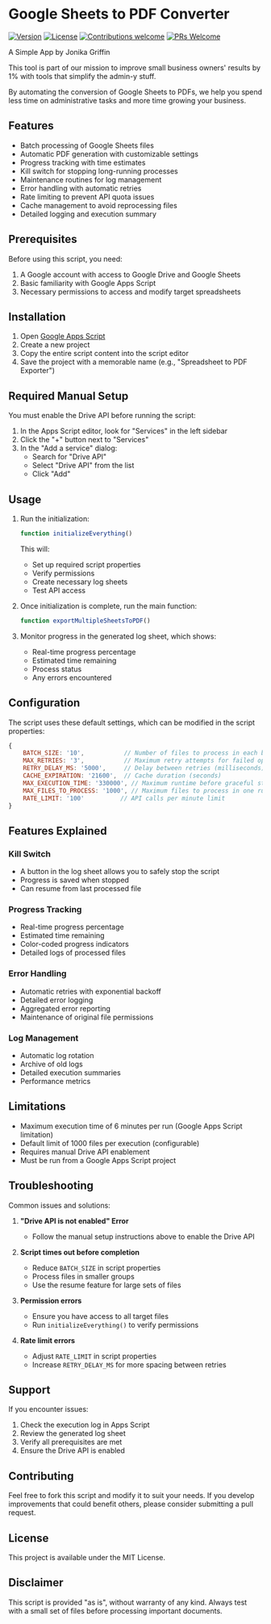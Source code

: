 # Google Sheets to PDF Converter

[![Version](https://img.shields.io/badge/v0.1.0-alpha-blue.svg)](https://github.com/simple-apps-by-jonika-griffin/google-sheets-to-pdf/releases)
[![License](https://img.shields.io/badge/license-MIT-green.svg)](https://github.com/simple-apps-by-jonika-griffin/google-sheets-to-pdf/blob/main/LICENSE)
[![Contributions welcome](https://img.shields.io/badge/contributions-welcome-orange.svg)](https://github.com/simple-apps-by-jonika-griffin/google-sheets-to-pdf/blob/main/CONTRIBUTING.md)
[![PRs Welcome](https://img.shields.io/badge/PRs-welcome-brightgreen.svg)](https://github.com/simple-apps-by-jonika-griffin/google-sheets-to-pdf/blob/main/CONTRIBUTING.md)

A Simple App by Jonika Griffin

This tool is part of our mission to improve small business owners' results by 1% with tools that simplify the admin-y stuff. 

By automating the conversion of Google Sheets to PDFs, we help you spend less time on administrative tasks and more time growing your business.

## Features

- Batch processing of Google Sheets files
- Automatic PDF generation with customizable settings
- Progress tracking with time estimates
- Kill switch for stopping long-running processes
- Maintenance routines for log management
- Error handling with automatic retries
- Rate limiting to prevent API quota issues
- Cache management to avoid reprocessing files
- Detailed logging and execution summary

## Prerequisites

Before using this script, you need:

1. A Google account with access to Google Drive and Google Sheets
2. Basic familiarity with Google Apps Script
3. Necessary permissions to access and modify target spreadsheets

## Installation

1. Open [Google Apps Script](https://script.google.com)
2. Create a new project
3. Copy the entire script content into the script editor
4. Save the project with a memorable name (e.g., "Spreadsheet to PDF Exporter")

## Required Manual Setup

You must enable the Drive API before running the script:

1. In the Apps Script editor, look for "Services" in the left sidebar
2. Click the "+" button next to "Services"
3. In the "Add a service" dialog:
   - Search for "Drive API"
   - Select "Drive API" from the list
   - Click "Add"

## Usage

1. Run the initialization:
   ```javascript
   function initializeEverything()
   ```
   This will:
   - Set up required script properties
   - Verify permissions
   - Create necessary log sheets
   - Test API access

2. Once initialization is complete, run the main function:
   ```javascript
   function exportMultipleSheetsToPDF()
   ```

3. Monitor progress in the generated log sheet, which shows:
   - Real-time progress percentage
   - Estimated time remaining
   - Process status
   - Any errors encountered

## Configuration

The script uses these default settings, which can be modified in the script properties:

```javascript
{
    BATCH_SIZE: '10',           // Number of files to process in each batch
    MAX_RETRIES: '3',           // Maximum retry attempts for failed operations
    RETRY_DELAY_MS: '5000',     // Delay between retries (milliseconds)
    CACHE_EXPIRATION: '21600',  // Cache duration (seconds)
    MAX_EXECUTION_TIME: '330000', // Maximum runtime before graceful stop (milliseconds)
    MAX_FILES_TO_PROCESS: '1000', // Maximum files to process in one run
    RATE_LIMIT: '100'          // API calls per minute limit
}
```

## Features Explained

### Kill Switch
- A button in the log sheet allows you to safely stop the script
- Progress is saved when stopped
- Can resume from last processed file

### Progress Tracking
- Real-time progress percentage
- Estimated time remaining
- Color-coded progress indicators
- Detailed logs of processed files

### Error Handling
- Automatic retries with exponential backoff
- Detailed error logging
- Aggregated error reporting
- Maintenance of original file permissions

### Log Management
- Automatic log rotation
- Archive of old logs
- Detailed execution summaries
- Performance metrics

## Limitations

- Maximum execution time of 6 minutes per run (Google Apps Script limitation)
- Default limit of 1000 files per execution (configurable)
- Requires manual Drive API enablement
- Must be run from a Google Apps Script project

## Troubleshooting

Common issues and solutions:

1. **"Drive API is not enabled" Error**
   - Follow the manual setup instructions above to enable the Drive API

2. **Script times out before completion**
   - Reduce `BATCH_SIZE` in script properties
   - Process files in smaller groups
   - Use the resume feature for large sets of files

3. **Permission errors**
   - Ensure you have access to all target files
   - Run `initializeEverything()` to verify permissions

4. **Rate limit errors**
   - Adjust `RATE_LIMIT` in script properties
   - Increase `RETRY_DELAY_MS` for more spacing between retries

## Support

If you encounter issues:
1. Check the execution log in Apps Script
2. Review the generated log sheet
3. Verify all prerequisites are met
4. Ensure the Drive API is enabled

## Contributing

Feel free to fork this script and modify it to suit your needs. If you develop improvements that could benefit others, please consider submitting a pull request.

## License

This project is available under the MIT License.

## Disclaimer

This script is provided "as is", without warranty of any kind. Always test with a small set of files before processing important documents.
